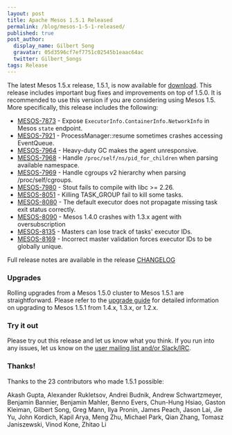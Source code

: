 ```yaml
---
layout: post
title: Apache Mesos 1.5.1 Released
permalink: /blog/mesos-1-5-1-released/
published: true
post_author:
  display_name: Gilbert Song
  gravatar: 05d3596cf7ef7751c02545b1eaac64ac
  twitter: Gilbert_Songs
tags: Release
---
```


The latest Mesos 1.5.x release, 1.5.1, is now available for [download](http://mesos.apache.org/downloads). This release includes important bug fixes and improvements on top of 1.5.0. It is recommended to use this version if you are considering using Mesos 1.5. More specifically, this release includes the following:

* [MESOS-7873](https://issues.apache.org/jira/browse/MESOS-7873) - Expose `ExecutorInfo.ContainerInfo.NetworkInfo` in Mesos `state` endpoint.
* [MESOS-7921](https://issues.apache.org/jira/browse/MESOS-7921) - ProcessManager::resume sometimes crashes accessing EventQueue.
* [MESOS-7964](https://issues.apache.org/jira/browse/MESOS-7964) - Heavy-duty GC makes the agent unresponsive.
* [MESOS-7968](https://issues.apache.org/jira/browse/MESOS-7968) - Handle `/proc/self/ns/pid_for_children` when parsing available namespace.
* [MESOS-7969](https://issues.apache.org/jira/browse/MESOS-7969) - Handle cgroups v2 hierarchy when parsing /proc/self/cgroups.
* [MESOS-7980](https://issues.apache.org/jira/browse/MESOS-7980) - Stout fails to compile with libc >= 2.26.
* [MESOS-8051](https://issues.apache.org/jira/browse/MESOS-8051) - Killing TASK_GROUP fail to kill some tasks.
* [MESOS-8080](https://issues.apache.org/jira/browse/MESOS-8080) - The default executor does not propagate missing task exit status correctly.
* [MESOS-8090](https://issues.apache.org/jira/browse/MESOS-8090) - Mesos 1.4.0 crashes with 1.3.x agent with oversubscription
* [MESOS-8135](https://issues.apache.org/jira/browse/MESOS-8135) - Masters can lose track of tasks' executor IDs.
* [MESOS-8169](https://issues.apache.org/jira/browse/MESOS-8169) - Incorrect master validation forces executor IDs to be globally unique.

Full release notes are available in the release [CHANGELOG](https://gitbox.apache.org/repos/asf?p=mesos.git;a=blob_plain;f=CHANGELOG;hb=1.5.1)

### Upgrades

Rolling upgrades from a Mesos 1.5.0 cluster to Mesos 1.5.1 are straightforward. Please refer to the [upgrade guide](http://mesos.apache.org/documentation/latest/upgrades/) for detailed information on upgrading to Mesos 1.5.1 from 1.4.x, 1.3.x, or 1.2.x.

### Try it out

Please try out this release and let us know what you think. If you run into any issues, let us know on the [user mailing list and/or Slack/IRC](https://mesos.apache.org/community).

### Thanks!

Thanks to the 23 contributors who made 1.5.1 possible:

Akash Gupta, Alexander Rukletsov, Andrei Budnik, Andrew Schwartzmeyer, Benjamin Bannier, Benjamin Mahler, Benno Evers, Chun-Hung Hsiao, Gaston Kleiman, Gilbert Song, Greg Mann, Ilya Pronin, James Peach, Jason Lai, Jie Yu, John Kordich, Kapil Arya, Meng Zhu, Michael Park, Qian Zhang, Tomasz Janiszewski, Vinod Kone, Zhitao Li
